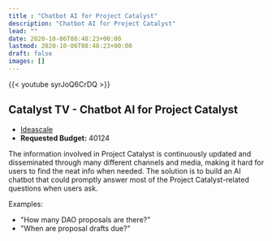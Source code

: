 ```yaml
---
title : "Chatbot AI for Project Catalyst"
description: "Chatbot AI for Project Catalyst"
lead: ""
date: 2020-10-06T08:48:23+00:00
lastmod: 2020-10-06T08:48:23+00:00
draft: false
images: []
---
```


{{<  youtube syrJoQ6CrDQ >}}

## Catalyst TV - Chatbot AI for Project Catalyst

- [Ideascale](https://cardano.ideascale.com/c/idea/...)
- **Requested Budget:** 40124

The information involved in Project Catalyst is continuously updated and disseminated through many different channels and media, making it hard for users to find the neat info when needed.
The solution is to build an AI chatbot that could promptly answer most of the Project Catalyst-related questions when users ask.

Examples:

- "How many DAO proposals are there?"
- "When are proposal drafts due?"








